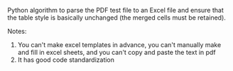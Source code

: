 Python algorithm to parse the PDF test file to an Excel file and ensure that the table style is basically unchanged (the merged cells must be retained).

Notes:
1. You can't make excel templates in advance, you can't manually make and fill in excel sheets, and you can't copy and paste the text in pdf
2. It has good code standardization
